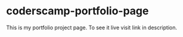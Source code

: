 # coderscamp-portfolio-page
This is my portfolio project page. 
To see it live visit link in description.
